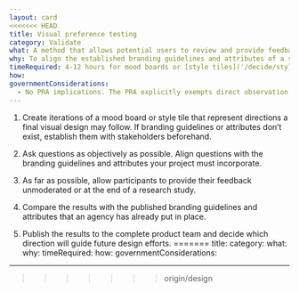 ```yaml
---
layout: card
<<<<<<< HEAD
title: Visual preference testing
category: Validate
what: A method that allows potential users to review and provide feedback on a solution’s ultimate visual direction.
why: To align the established branding guidelines and attributes of a solution with the way end users view the overall brand and emotional feel.
timeRequired: 4-12 hours for mood boards or [style tiles]('/decide/style-tiles/'). 30 minutes per participant to get feedback.
how:
governmentConsiderations:
  - No PRA implications. The PRA explicitly exempts direct observation and non-standardized conversation, 5 CFR 1320.3(h)3. See the methods for [Recruiting]('/fundamentals/recruiting') and [Privacy]( '/fundamentals/privacy') for more tips on taking input from the public.
---
```


1. Create iterations of a mood board or style tile that represent directions a final visual design may follow. If branding guidelines or attributes don’t exist, establish them with stakeholders beforehand.

2. Ask questions as objectively as possible. Align questions with the branding guidelines and attributes your project must incorporate.

3. As far as possible, allow participants to provide their feedback unmoderated or at the end of a research study.

4. Compare the results with the published branding guidelines and attributes that an agency has already put in place.

5. Publish the results to the complete product team and decide which direction will guide future design efforts.
=======
title: 
category: 
what: 
why: 
timeRequired: 
how:
governmentConsiderations:
---
>>>>>>> origin/design
